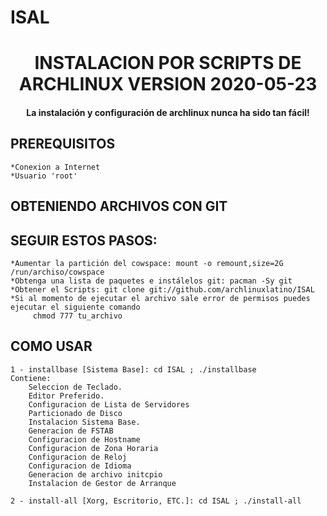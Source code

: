 # ISAL
##
<h1 align="center">INSTALACION POR SCRIPTS DE ARCHLINUX VERSION 2020-05-23</h1>
    
<h4 align="center">La instalación y configuración de archlinux nunca ha sido tan fácil!</h4>

## PREREQUISITOS

    *Conexion a Internet
    *Usuario 'root'

## OBTENIENDO ARCHIVOS CON GIT
## SEGUIR ESTOS PASOS:
    *Aumentar la partición del cowspace: mount -o remount,size=2G /run/archiso/cowspace
    *Obtenga una lista de paquetes e instálelos git: pacman -Sy git
    *Obtener el Scripts: git clone git://github.com/archlinuxlatino/ISAL
    *Si al momento de ejecutar el archivo sale error de permisos puedes ejecutar el siguiente comando 
         chmod 777 tu_archivo 

## COMO USAR
    1 - installbase [Sistema Base]: cd ISAL ; ./installbase
    Contiene:
        Seleccion de Teclado.
        Editor Preferido.
        Configuracion de Lista de Servidores
        Particionado de Disco
        Instalacion Sistema Base.
        Generacion de FSTAB
        Configuracion de Hostname
        Configuracion de Zona Horaria
        Configuracion de Reloj
        Configuracion de Idioma
        Generacion de archivo initcpio
        Instalacion de Gestor de Arranque
    
    2 - install-all [Xorg, Escritorio, ETC.]: cd ISAL ; ./install-all
